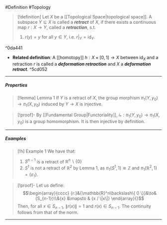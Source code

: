 #Definition #Topology 

> [!definition]
> Let $X$ be a [[Topological Space|topological space]]. A subspace $Y\subseteq X$ is called a ***retract*** of $X$, if there exists a continuous map $r:X\to Y$, called a ***retraction***, s.t.
> 1. $r(y)=y$ for all $y\in Y$, i.e. $r|_{Y}=\text{id}_{Y}$.

^0da441

- **Related definition**: A [[homotopy]] $h:X\times[0,1]\to X$ between $\text{id}_{X}$ and a retraction $r$ is called a ***deformation retraction*** and $X$ a ***deformation retract***. ^5cd052

---
##### Properties
> [!lemma] Lemma 1
> If $Y$ is a retract of $X$, the group morphism $\pi_{1}(Y,y_{0})\to \pi_{1}(X,y_{0})$ induced by $Y\to X$ is injective.

> [!proof]-
> By [[Fundamental Group|Functoriality]], $i_{*}:\pi_{1}(Y,y_{0})\to \pi_{1}(X,y_{0})$ is a group homomorphism. It is then injective by definition.
---
##### Examples
> [!h] Example 1
> We have that:
> 1. $S^{n-1}$ is a retract of $\mathbb{R}^n \backslash\{ 0 \}$
> 2. $S^{1}$ is not a retract of $\mathbb{R}^2$ by Lemma 1, as $\pi_{1}(S^1,1)\cong\mathbb{Z}$ and $\pi_{1}(\mathbb{R}^{2},1)=\{ \varepsilon_{1} \}$.

> [!proof]-
> Let us define: $$\begin{array}{cccc} {r:}&{\mathbb{R}^n\backslash\{ 0 \}}&\to&{S_{n-1}}\\&{x} &\mapsto & {x / \|x\|} \end{array}{}$$Then, for all $x\in S_{n-1}$, $\|r(x)\|=1$ and $r(x)\in S_{n-1}$. The continuity follows from that of the norm. 
---

